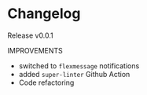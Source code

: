 # Changelog


Release v0.0.1

IMPROVEMENTS

- switched to `flexmessage` notifications
- added `super-linter` Github Action
- Code refactoring
